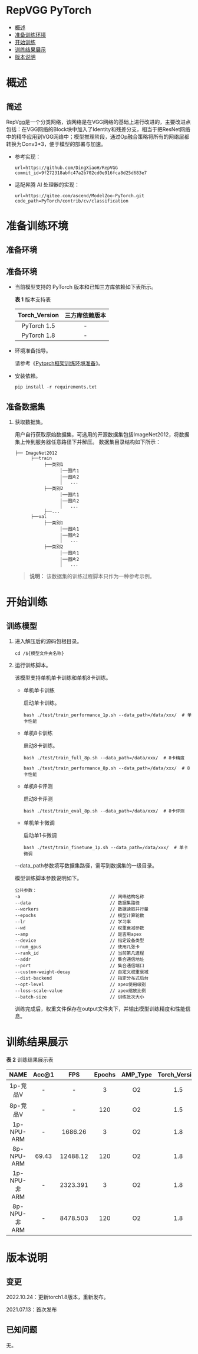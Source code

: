 # RepVGG PyTorch

-   [概述](概述.md)
-   [准备训练环境](准备训练环境.md)
-   [开始训练](开始训练.md)
-   [训练结果展示](训练结果展示.md)
-   [版本说明](版本说明.md)

# 概述

## 简述
RepVgg是一个分类网络，该网络是在VGG网络的基础上进行改进的，主要改进点包括：在VGG网络的Block块中加入了Identity和残差分支，相当于把ResNet网络中的精华应用到VGG网络中；模型推理阶段，通过Op融合策略将所有的网络层都转换为Conv3*3，便于模型的部署与加速。

- 参考实现：

  ```
  url=https://github.com/DingXiaoH/RepVGG
  commit_id=9f272318abfc47a2b702cd0e916fca8d25d683e7
  ```

- 适配昇腾 AI 处理器的实现：

  ```
  url=https://gitee.com/ascend/ModelZoo-PyTorch.git
  code_path=PyTorch/contrib/cv/classification
  ```

# 准备训练环境

## 准备环境

## 准备环境

- 当前模型支持的 PyTorch 版本和已知三方库依赖如下表所示。

  **表 1**  版本支持表

  | Torch_Version      | 三方库依赖版本                                 |
  | :--------: | :----------------------------------------------------------: |
  | PyTorch 1.5 | - |
  | PyTorch 1.8 | - |
- 环境准备指导。

  请参考《[Pytorch框架训练环境准备](https://www.hiascend.com/document/detail/zh/ModelZoo/pytorchframework/ptes)》。

- 安装依赖。

  ```
  pip install -r requirements.txt
  ```

## 准备数据集

1. 获取数据集。

   用户自行获取原始数据集，可选用的开源数据集包括ImageNet2012，将数据集上传到服务器任意路径下并解压。 数据集目录结构如下所示：
   ```
   ├── ImageNet2012
         ├──train
              ├──类别1
                    │──图片1
                    │──图片2
                    │   ...
              ├──类别2
                    │──图片1
                    │──图片2
                    │   ...
              ├──...
         ├──val
              ├──类别1
                    │──图片1
                    │──图片2
                    │   ...
              ├──类别2
                    │──图片1
                    │──图片2
                    │   ...
   ```
   > **说明：**
   >该数据集的训练过程脚本只作为一种参考示例。
# 开始训练

## 训练模型

1. 进入解压后的源码包根目录。

   ```
   cd /${模型文件夹名称}
   ```

2. 运行训练脚本。

   该模型支持单机单卡训练和单机8卡训练。

   - 单机单卡训练

     启动单卡训练。

     ```
     bash ./test/train_performance_1p.sh --data_path=/data/xxx/  # 单卡性能
     ```

   - 单机8卡训练

     启动8卡训练。

     ```
     bash ./test/train_full_8p.sh --data_path=/data/xxx/  # 8卡精度

     bash ./test/train_performance_8p.sh --data_path=/data/xxx/  # 8卡性能
     ```
   - 单机8卡评测

     启动8卡评测
      ```
      bash ./test/train_eval_8p.sh --data_path=/data/xxx/  # 8卡评测
      ```

   - 单机单卡微调

     启动单1卡微调
      ```
      bash ./test/train_finetune_1p.sh --data_path=/data/xxx/  # 单卡微调
      ```

    --data_path参数填写数据集路径，需写到数据集的一级目录。

   模型训练脚本参数说明如下。

   ```
   公共参数：
   -a                                  // 网络结构名称
   --data                              // 数据集路径
   --workers                           // 数据读取并行量
   --epochs                            // 模型计算轮数
   --lr                                // 学习率
   --wd                                // 权重衰减参数
   --amp                               // 是否用apex
   --device                            // 指定设备类型
   --num_gpus                          // 使用几张卡
   --rank_id                           // 当前第几进程
   --addr                              // 集合通信地址
   --port                              // 集合通信端口
   --custom-weight-decay               // 自定义权重衰减
   --dist-backend                      // 指定分布式后台
   --opt-level                         // apex使用级别
   --loss-scale-value                  // apex缩放比例
   --batch-size                        // 训练批次大小
   ```

   训练完成后，权重文件保存在output文件夹下，并输出模型训练精度和性能信息。

# 训练结果展示

**表 2**  训练结果展示表

|   NAME   | Acc@1 | FPS  | Epochs | AMP_Type | Torch_Version |
| :------: | :---: | :--: | :----: | :------: | :-----------: |
| 1p-竞品V |   -   |   -     |   3    |    O2     |      1.5      |
| 8p-竞品V |   -   |    -    |  120   |    O2     |      1.5      |
|  1p-NPU-ARM  |   -   | 1686.26 |   3    |    O2    |      1.8      |
|  8p-NPU-ARM  | 69.43 | 12488.12 |  120   |    O2    |      1.8      |
|  1p-NPU-非ARM  |   -   | 2323.391 |   3    |    O2    |      1.8      |
|  8p-NPU-非ARM  | - | 8478.503 |  120   |    O2    |      1.8      |

# 版本说明

## 变更

2022.10.24：更新torch1.8版本，重新发布。

2021.07.13：首次发布

## 已知问题

无。